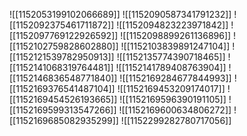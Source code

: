 ![[1152053199102066689]]
![[1152090587341791232]]
![[1152092375461711872]]
![[1152094823223971842]]
![[1152097769122926592]]
![[1152098899261136896]]
![[1152102759828602880]]
![[1152103839891247104]]
![[1152121539782950913]]
![[1152135774390718465]]
![[1152141068319764481]]
![[1152141789408763904]]
![[1152146836548771840]]
![[1152169284677844993]]
![[1152169376541487104]]
![[1152169453209174017]]
![[1152169454526193665]]
![[1152169596390191105]]
![[1152169599313547266]]
![[1152169600634806272]]
![[1152169685082935299]]
![[1152299282780717056]]
